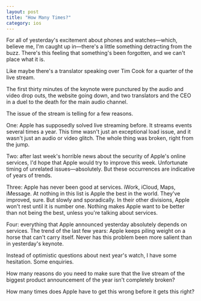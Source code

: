 ```yaml
---
layout: post
title: "How Many Times?"
category: ios
---
```


For all of yesterday's excitement about phones and watches—which, believe me, I'm caught up in—there's a little something detracting from the buzz. There's this feeling that something's been forgotten, and we can't place what it is.

Like maybe there's a translator speaking over Tim Cook for a quarter of the live stream.

The first thirty minutes of the keynote were punctured by the audio and video drop outs, the website going down, and two translators and the CEO in a duel to the death for the main audio channel.

The issue of the stream is telling for a few reasons.

One: Apple has supposedly solved live streaming before. It streams events several times a year. This time wasn't just an exceptional load issue, and it wasn't just an audio or video glitch. The whole thing was broken, right from the jump.

Two: after last week's horrible news about the security of Apple's online services, I'd hope that Apple would try to improve this week. Unfortunate timing of unrelated issues—absolutely. But these occurrences are indicative of years of trends.

Three: Apple has never been good at services. iWork, iCloud, Maps, iMessage. At nothing in this list is Apple the best in the world. They've improved, sure. But slowly and sporadically. In their other divisions, Apple won't rest until it is number one. Nothing makes Apple want to be better than not being the best, unless you're talking about services.

Four: everything that Apple announced yesterday absolutely depends on services. The trend of the last few years: Apple keeps piling weight on a horse that can't carry itself. Never has this problem been more salient than in yesterday's keynote.

Instead of optimistic questions about next year's watch, I have some hesitation. Some enquiries.

How many reasons do you need to make sure that the live stream of the biggest product announcement of the year isn't completely broken?

How many times does Apple have to get this wrong before it gets this right?